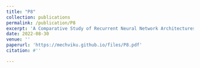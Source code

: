 ```yaml
---
title: "P8"
collection: publications
permalink: /publication/P8
excerpt: 'A Comparative Study of Recurrent Neural Network Architectures for Battery Voltage Prediction'
date: 2022-08-30
venue: ''
paperurl: 'https://mechviku.github.io/files/P8.pdf'
citation: #''

---
```


[Download paper here]: (https://mechviku.github.io/files/P8.pdf)






